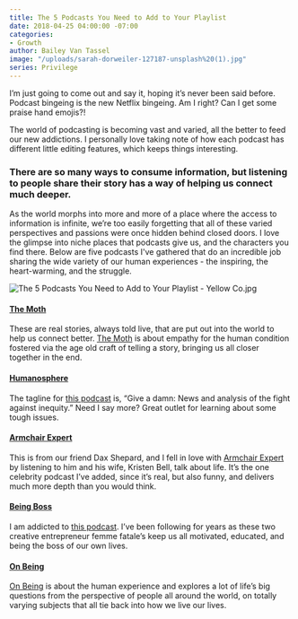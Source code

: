 ```yaml
---
title: The 5 Podcasts You Need to Add to Your Playlist
date: 2018-04-25 04:00:00 -07:00
categories:
- Growth
author: Bailey Van Tassel
image: "/uploads/sarah-dorweiler-127187-unsplash%20(1).jpg"
series: Privilege
---
```


I’m just going to come out and say it, hoping it’s never been said before. Podcast bingeing is the new Netflix bingeing. Am I right? Can I get some praise hand emojis?!
 
The world of podcasting is becoming vast and varied, all the better to feed our new addictions. I personally love taking note of how each podcast has different little editing features, which keeps things interesting. 

### There are so many ways to consume information, but listening to people share their story has a way of helping us connect much deeper.
 
As the world morphs into more and more of a place where the access to information is infinite, we’re too easily forgetting that all of these varied perspectives and passions were once hidden behind closed doors. I love the glimpse into niche places that podcasts give us, and the characters you find there. Below are five podcasts I've gathered that do an incredible job sharing the wide variety of our human experiences - the inspiring, the heart-warming, and the struggle.

![The 5 Podcasts You Need to Add to Your Playlist - Yellow Co.jpg](/uploads/ben-kolde-578198-unsplash.jpg)
 
#### [The Moth](https://itunes.apple.com/us/podcast/the-moth-podcast/id275699983?mt=2)

These are real stories, always told live, that are put out into the world to help us connect better. [The Moth](https://itunes.apple.com/us/podcast/the-moth-podcast/id275699983?mt=2) is about empathy for the human condition fostered via the age old craft of telling a story, bringing us all closer together in the end.  
 
#### [Humanosphere](https://itunes.apple.com/us/podcast/humanosphere-podcast/id661273938?mt=2)

The tagline for [this podcast](https://itunes.apple.com/us/podcast/humanosphere-podcast/id661273938?mt=2) is, “Give a damn: News and analysis of the fight against inequity.” Need I say more? Great outlet for learning about some tough issues.
 
#### [Armchair Expert](https://itunes.apple.com/us/podcast/armchair-expert-with-dax-shepard/id1345682353?mt=2)

This is from our friend Dax Shepard, and I fell in love with [Armchair Expert](https://itunes.apple.com/us/podcast/armchair-expert-with-dax-shepard/id1345682353?mt=2) by listening to him and his wife, Kristen Bell, talk about life. It’s the one celebrity podcast I’ve added, since it’s real, but also funny, and delivers much more depth than you would think.
 
#### [Being Boss](https://itunes.apple.com/us/podcast/being-boss-mindset-habits-tactics-lifestyle-for-creative/id956310359?mt=2)

I am addicted to [this podcast](https://itunes.apple.com/us/podcast/being-boss-mindset-habits-tactics-lifestyle-for-creative/id956310359?mt=2). I’ve been following for years as these two creative entrepreneur femme fatale’s keep us all motivated, educated, and being the boss of our own lives.
 
#### [On Being](https://itunes.apple.com/us/podcast/on-being-with-krista-tippett/id150892556?mt=2)

[On Being](https://itunes.apple.com/us/podcast/on-being-with-krista-tippett/id150892556?mt=2) is about the human experience and explores a lot of life’s big questions from the perspective of people all around the world, on totally varying subjects that all tie back into how we live our lives.